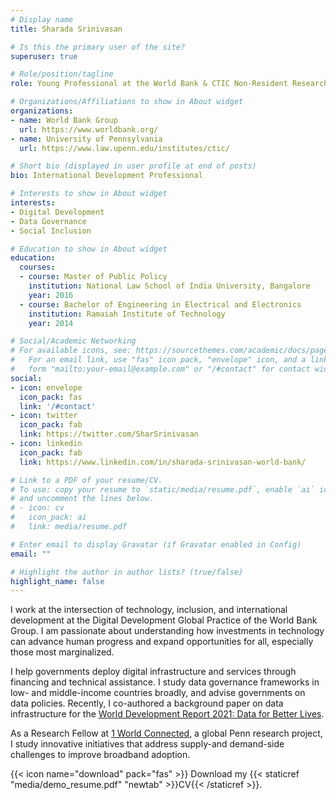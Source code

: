 ```yaml
---
# Display name
title: Sharada Srinivasan

# Is this the primary user of the site?
superuser: true

# Role/position/tagline
role: Young Professional at the World Bank & CTIC Non-Resident Research Fellow

# Organizations/Affiliations to show in About widget
organizations:
- name: World Bank Group
  url: https://www.worldbank.org/
- name: University of Pennsylvania
  url: https://www.law.upenn.edu/institutes/ctic/

# Short bio (displayed in user profile at end of posts)
bio: International Development Professional 

# Interests to show in About widget
interests:
- Digital Development
- Data Governance
- Social Inclusion

# Education to show in About widget
education:
  courses:
  - course: Master of Public Policy
    institution: National Law School of India University, Bangalore
    year: 2016
  - course: Bachelor of Engineering in Electrical and Electronics
    institution: Ramaiah Institute of Technology
    year: 2014

# Social/Academic Networking
# For available icons, see: https://sourcethemes.com/academic/docs/page-builder/#icons
#   For an email link, use "fas" icon pack, "envelope" icon, and a link in the
#   form "mailto:your-email@example.com" or "/#contact" for contact widget.
social:
- icon: envelope
  icon_pack: fas
  link: '/#contact'
- icon: twitter
  icon_pack: fab
  link: https://twitter.com/SharSrinivasan
- icon: linkedin
  icon_pack: fab
  link: https://www.linkedin.com/in/sharada-srinivasan-world-bank/

# Link to a PDF of your resume/CV.
# To use: copy your resume to `static/media/resume.pdf`, enable `ai` icons in `params.toml`, 
# and uncomment the lines below.
# - icon: cv
#   icon_pack: ai
#   link: media/resume.pdf

# Enter email to display Gravatar (if Gravatar enabled in Config)
email: ""

# Highlight the author in author lists? (true/false)
highlight_name: false
---
```


I work at the intersection of technology, inclusion, and international development at the Digital Development Global Practice of the World Bank Group. I am passionate about understanding how investments in technology can advance human progress and expand opportunities for all, especially those most marginalized. 

I help governments deploy digital infrastructure and services through financing and technical assistance. I study data governance frameworks in low- and middle-income countries broadly, and advise governments on data policies. Recently, I co-authored a background paper on data infrastructure for the [World Development Report 2021: Data for Better Lives](https://www.worldbank.org/en/publication/wdr2021). 

As a Research Fellow at [1 World Connected](https://1worldconnected.org/), a global Penn research project, I study innovative initiatives that address supply-and demand-side challenges to improve broadband adoption.

{{< icon name="download" pack="fas" >}} Download my {{< staticref "media/demo_resume.pdf" "newtab" >}}CV{{< /staticref >}}.
